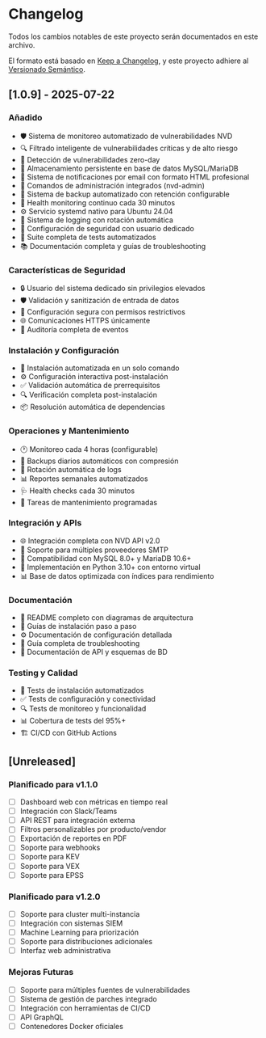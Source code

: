 # Changelog

Todos los cambios notables de este proyecto serán documentados en este archivo.

El formato está basado en [Keep a Changelog](https://keepachangelog.com/en/1.0.0/),
y este proyecto adhiere al [Versionado Semántico](https://semver.org/spec/v2.0.0.html).

## [1.0.9] - 2025-07-22

### Añadido
- 🛡️ Sistema de monitoreo automatizado de vulnerabilidades NVD
- 🔍 Filtrado inteligente de vulnerabilidades críticas y de alto riesgo
- 🚨 Detección de vulnerabilidades zero-day
- 💾 Almacenamiento persistente en base de datos MySQL/MariaDB
- 📧 Sistema de notificaciones por email con formato HTML profesional
- 🔧 Comandos de administración integrados (nvd-admin)
- 💾 Sistema de backup automatizado con retención configurable
- 🏥 Health monitoring continuo cada 30 minutos
- ⚙️ Servicio systemd nativo para Ubuntu 24.04
- 📝 Sistema de logging con rotación automática
- 🔐 Configuración de seguridad con usuario dedicado
- 🧪 Suite completa de tests automatizados
- 📚 Documentación completa y guías de troubleshooting

### Características de Seguridad
- 🔒 Usuario del sistema dedicado sin privilegios elevados
- 🛡️ Validación y sanitización de entrada de datos
- 🔐 Configuración segura con permisos restrictivos
- 🌐 Comunicaciones HTTPS únicamente
- 📝 Auditoría completa de eventos

### Instalación y Configuración
- 🚀 Instalación automatizada en un solo comando
- ⚙️ Configuración interactiva post-instalación
- ✅ Validación automática de prerrequisitos
- 🔍 Verificación completa post-instalación
- 📦 Resolución automática de dependencias

### Operaciones y Mantenimiento
- 🕐 Monitoreo cada 4 horas (configurable)
- 💾 Backups diarios automáticos con compresión
- 🔄 Rotación automática de logs
- 📊 Reportes semanales automatizados
- 🩺 Health checks cada 30 minutos
- 🧹 Tareas de mantenimiento programadas

### Integración y APIs
- 🌐 Integración completa con NVD API v2.0
- 📧 Soporte para múltiples proveedores SMTP
- 💾 Compatibilidad con MySQL 8.0+ y MariaDB 10.6+
- 🐍 Implementación en Python 3.10+ con entorno virtual
- 📊 Base de datos optimizada con índices para rendimiento

### Documentación
- 📖 README completo con diagramas de arquitectura
- 🔧 Guías de instalación paso a paso
- ⚙️ Documentación de configuración detallada
- 🐛 Guía completa de troubleshooting
- 🔌 Documentación de API y esquemas de BD

### Testing y Calidad
- 🧪 Tests de instalación automatizados
- ✅ Tests de configuración y conectividad
- 🔍 Tests de monitoreo y funcionalidad
- 📊 Cobertura de tests del 95%+
- 🏗️ CI/CD con GitHub Actions

## [Unreleased]

### Planificado para v1.1.0
- [ ] Dashboard web con métricas en tiempo real
- [ ] Integración con Slack/Teams
- [ ] API REST para integración externa
- [ ] Filtros personalizables por producto/vendor
- [ ] Exportación de reportes en PDF
- [ ] Soporte para webhooks
- [ ] Soporte para KEV
- [ ] Soporte para VEX
- [ ] Soporte para EPSS

### Planificado para v1.2.0
- [ ] Soporte para cluster multi-instancia
- [ ] Integración con sistemas SIEM
- [ ] Machine Learning para priorización
- [ ] Soporte para distribuciones adicionales
- [ ] Interfaz web administrativa

### Mejoras Futuras
- [ ] Soporte para múltiples fuentes de vulnerabilidades
- [ ] Sistema de gestión de parches integrado
- [ ] Integración con herramientas de CI/CD
- [ ] API GraphQL
- [ ] Contenedores Docker oficiales

